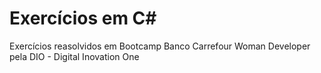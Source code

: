 # Exercícios em C#

Exercícios reasolvidos em Bootcamp Banco Carrefour Woman Developer pela DIO - Digital Inovation One
